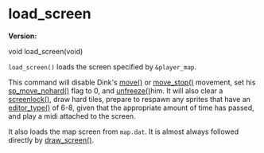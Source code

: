 # load_screen

**Version:** <VersionInfo dink="" standalone />&nbsp;<VersionInfo freedink="" standalone />&nbsp;<VersionInfo dinkhd="" standalone />&nbsp;<VersionInfo yedink="" standalone />

<Prototype>void load_screen(void)</Prototype>

`load_screen()` loads the screen specified by `&player_map`.

This command will disable Dink's [move()](./move.md) or [move_stop()](./move-stop.md) movement, set his [sp_move_nohard()](./sp-move-nohard.md) flag to 0, and [unfreeze()](./unfreeze.md)him. It will also clear a [screenlock()](./screenlock.md), draw hard tiles, prepare to respawn any sprites that have an [editor_type()](./editor-type.md) of 6-8, given that the appropriate amount of time has passed, and play a midi attached to the screen.

It also loads the map screen from `map.dat`. It is almost always followed directly by [draw_screen()](./draw-screen.md).
